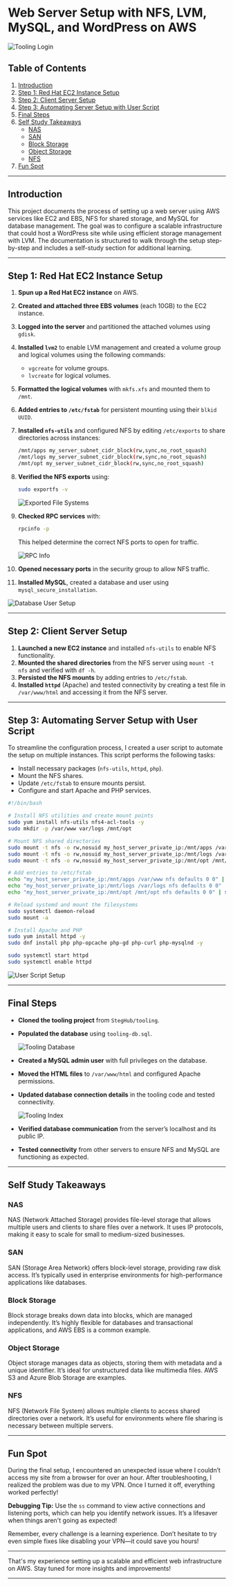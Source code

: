 # Web Server Setup with NFS, LVM, MySQL, and WordPress on AWS

![Tooling Login](./images/tooling_login.png)

## Table of Contents
1. [Introduction](#introduction)
2. [Step 1: Red Hat EC2 Instance Setup](#step-1-red-hat-ec2-instance-setup)
3. [Step 2: Client Server Setup](#step-2-client-server-setup)
4. [Step 3: Automating Server Setup with User Script](#step-3-automating-server-setup-with-user-script)
5. [Final Steps](#final-steps)
6. [Self Study Takeaways](#self-study-takeaways)
   - [NAS](#nas)
   - [SAN](#san)
   - [Block Storage](#block-storage)
   - [Object Storage](#object-storage)
   - [NFS](#nfs)
7. [Fun Spot](#fun-spot)

---

## Introduction
This project documents the process of setting up a web server using AWS services like EC2 and EBS, NFS for shared storage, and MySQL for database management. The goal was to configure a scalable infrastructure that could host a WordPress site while using efficient storage management with LVM. The documentation is structured to walk through the setup step-by-step and includes a self-study section for additional learning.

---

## Step 1: Red Hat EC2 Instance Setup
1. **Spun up a Red Hat EC2 instance** on AWS.
2. **Created and attached three EBS volumes** (each 10GB) to the EC2 instance.
3. **Logged into the server** and partitioned the attached volumes using `gdisk`.
4. **Installed `lvm2`** to enable LVM management and created a volume group and logical volumes using the following commands:
    - `vgcreate` for volume groups.
    - `lvcreate` for logical volumes.
5. **Formatted the logical volumes** with `mkfs.xfs` and mounted them to `/mnt`.
6. **Added entries to `/etc/fstab`** for persistent mounting using their `blkid UUID`.

7. **Installed `nfs-utils`** and configured NFS by editing `/etc/exports` to share directories across instances:
   ```bash
   /mnt/apps my_server_subnet_cidr_block(rw,sync,no_root_squash)
   /mnt/logs my_server_subnet_cidr_block(rw,sync,no_root_squash)
   /mnt/opt my_server_subnet_cidr_block(rw,sync,no_root_squash)
   ```

8. **Verified the NFS exports** using:
   ```bash
   sudo exportfs -v
   ```

   ![Exported File Systems](./images/exported_fs.png)

9. **Checked RPC services** with:
   ```bash
   rpcinfo -p
   ```
   This helped determine the correct NFS ports to open for traffic.

   ![RPC Info](./images/rpc_port_info.png)

10. **Opened necessary ports** in the security group to allow NFS traffic.
11. **Installed MySQL**, created a database and user using `mysql_secure_installation`.

   ![Database User Setup](./images/db_user.png)

---

## Step 2: Client Server Setup
1. **Launched a new EC2 instance** and installed `nfs-utils` to enable NFS functionality.
2. **Mounted the shared directories** from the NFS server using `mount -t nfs` and verified with `df -h`.
3. **Persisted the NFS mounts** by adding entries to `/etc/fstab`.
4. **Installed `httpd`** (Apache) and tested connectivity by creating a test file in `/var/www/html` and accessing it from the NFS server.

---

## Step 3: Automating Server Setup with User Script
To streamline the configuration process, I created a user script to automate the setup on multiple instances. This script performs the following tasks:

- Install necessary packages (`nfs-utils`, `httpd`, `php`).
- Mount the NFS shares.
- Update `/etc/fstab` to ensure mounts persist.
- Configure and start Apache and PHP services.

```bash
#!/bin/bash

# Install NFS utilities and create mount points
sudo yum install nfs-utils nfs4-acl-tools -y
sudo mkdir -p /var/www var/logs /mnt/opt

# Mount NFS shared directories
sudo mount -t nfs -o rw,nosuid my_host_server_private_ip:/mnt/apps /var/www
sudo mount -t nfs -o rw,nosuid my_host_server_private_ip:/mnt/logs /var/logs
sudo mount -t nfs -o rw,nosuid my_host_server_private_ip:/mnt/opt /mnt/opt

# Add entries to /etc/fstab
echo "my_host_server_private_ip:/mnt/apps /var/www nfs defaults 0 0" | sudo tee -a /etc/fstab
echo "my_host_server_private_ip:/mnt/logs /var/logs nfs defaults 0 0" | sudo tee -a /etc/fstab
echo "my_host_server_private_ip:/mnt/opt /mnt/opt nfs defaults 0 0" | sudo tee -a /etc/fstab

# Reload systemd and mount the filesystems
sudo systemctl daemon-reload
sudo mount -a

# Install Apache and PHP
sudo yum install httpd -y
sudo dnf install php php-opcache php-gd php-curl php-mysqlnd -y

sudo systemctl start httpd
sudo systemctl enable httpd
```

![User Script Setup](./images/setup_from_user_script.png)

---

## Final Steps
- **Cloned the tooling project** from `StegHub/tooling`.
- **Populated the database** using `tooling-db.sql`.

   ![Tooling Database](./images/toolings_db.png)

- **Created a MySQL admin user** with full privileges on the database.
- **Moved the HTML files** to `/var/www/html` and configured Apache permissions.
- **Updated database connection details** in the tooling code and tested connectivity.

   ![Tooling Index](./images/tooling_index.png)

- **Verified database communication** from the server’s localhost and its public IP.
- **Tested connectivity** from other servers to ensure NFS and MySQL are functioning as expected.

---

## Self Study Takeaways

### NAS
NAS (Network Attached Storage) provides file-level storage that allows multiple users and clients to share files over a network. It uses IP protocols, making it easy to scale for small to medium-sized businesses.

### SAN
SAN (Storage Area Network) offers block-level storage, providing raw disk access. It’s typically used in enterprise environments for high-performance applications like databases.

### Block Storage
Block storage breaks down data into blocks, which are managed independently. It’s highly flexible for databases and transactional applications, and AWS EBS is a common example.

### Object Storage
Object storage manages data as objects, storing them with metadata and a unique identifier. It’s ideal for unstructured data like multimedia files. AWS S3 and Azure Blob Storage are examples.

### NFS
NFS (Network File System) allows multiple clients to access shared directories over a network. It’s useful for environments where file sharing is necessary between multiple servers.

---

## Fun Spot

During the final setup, I encountered an unexpected issue where I couldn’t access my site from a browser for over an hour. After troubleshooting, I realized the problem was due to my VPN. Once I turned it off, everything worked perfectly!

**Debugging Tip:** Use the `ss` command to view active connections and listening ports, which can help you identify network issues. It’s a lifesaver when things aren't going as expected!

Remember, every challenge is a learning experience. Don’t hesitate to try even simple fixes like disabling your VPN—it could save you hours!

---

That's my experience setting up a scalable and efficient web infrastructure on AWS. Stay tuned for more insights and improvements!


---
